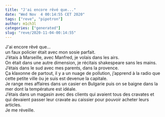 ```yaml
---
title: "J'ai encore rêvé que..."
date: "Wed Nov  4 00:14:55 CET 2020"
tags: ["reve", "pipotron"]
author: m1ch3l
categories: ["generated"]
slug: "reve/2020-11-04-00:14:55"
---
```


J'ai encore rêvé que...<br>
un faux policier était avec mon sosie parfait.<br>
J’étais à Marseille, avec Manfred, je volais dans les airs.<br>
On était dans une autre dimension, je récitais shakespeare sans les mains.<br>
J’étais dans le sud avec mes parents, dans la provence.<br>
Ça klaxonne de partout, il y a un nuage de pollution, j’apprend à la radio que cette petite ville òu je suis est devenue la capitale.<br>
Je range mes affaires dans un casier en Bulgarie puis on se baigne dans la mer dont la température est idéale.<br>
J’étais dans un magasin avec des clients qui avaient tous des cravates et qui devaient passer leur cravate au caissier pour pouvoir acheter leurs articles.<br>
Je me réveille.<br>
